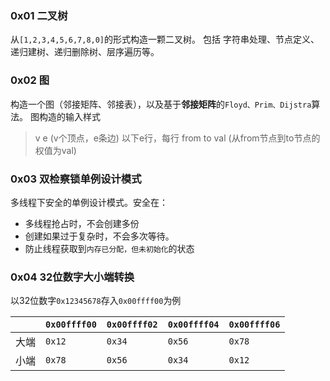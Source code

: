 ### 0x01 二叉树
从`[1,2,3,4,5,6,7,8,0]`的形式构造一颗二叉树。
包括 字符串处理、节点定义、递归建树、递归删除树、层序遍历等。

### 0x02 图

构造一个图（邻接矩阵、邻接表），以及基于**邻接矩阵**的`Floyd、Prim、Dijstra`算法。
图构造的输入样式
> v e   (v个顶点，e条边)
> 以下e行，每行
> from to val (从from节点到to节点的权值为val)

### 0x03 双检察锁单例设计模式

多线程下安全的单例设计模式。安全在：

- 多线程抢占时，不会创建多份
- 创建如果过于复杂时，不会多次等待。
- 防止线程获取到`内存已分配，但未初始化`的状态

### 0x04 32位数字大小端转换

以32位数字`0x12345678`存入`0x00ffff00`为例

|      | `0x00ffff00` | `0x00ffff02` | `0x00ffff04` | `0x00ffff06` |
| ---- | ------------ | ------------ | ------------ | ------------ |
| 大端 | `0x12`       | `0x34`       | `0x56`       | `0x78`       |
| 小端 | `0x78`       | `0x56`       | `0x34`       | `0x12`       |

